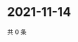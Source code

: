 # 2021-11-14

共 0 条

<!-- BEGIN WEIBO -->
<!-- 最后更新时间 Sun Nov 14 2021 03:06:48 GMT+0800 (China Standard Time) -->

<!-- END WEIBO -->
